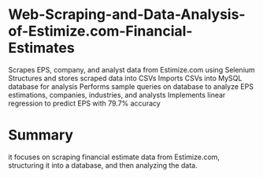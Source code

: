 # Web-Scraping-and-Data-Analysis-of-Estimize.com-Financial-Estimates

Scrapes EPS, company, and analyst data from Estimize.com using Selenium
Structures and stores scraped data into CSVs
Imports CSVs into MySQL database for analysis
Performs sample queries on database to analyze EPS estimations, companies, industries, and analysts
Implements linear regression to predict EPS with 79.7% accuracy

# Summary 

it focuses on scraping financial estimate data from Estimize.com, structuring it into a database, and then analyzing the data.
